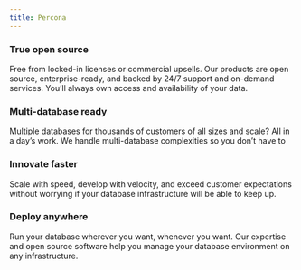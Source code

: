 ```yaml
---
title: Percona
---
```


### True open source
Free from locked-in licenses or commercial upsells. Our products are open source, enterprise-ready, and backed by 24/7 support and on-demand services. You’ll always own access and availability of your data.
### Multi-database ready
Multiple databases for thousands of customers of all sizes and scale? All in a day’s work. We handle multi-database complexities so you don’t have to
### Innovate faster
Scale with speed, develop with velocity, and exceed customer expectations without worrying if your database infrastructure will be able to keep up.
### Deploy anywhere
Run your database wherever you want, whenever you want. Our expertise and open source software help you manage your database environment on any infrastructure.

